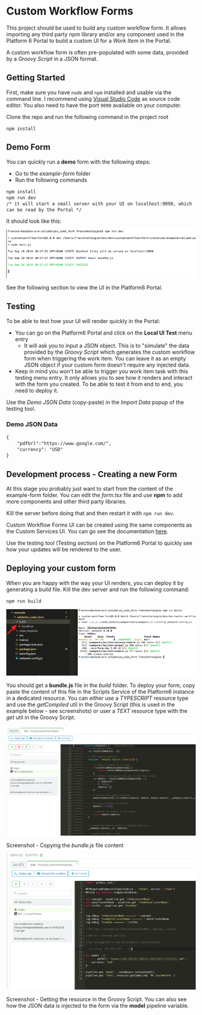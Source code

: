 
# Custom Workflow Forms

This project should be used to build any custom workflow form. It allows importing any third party npm library and/or any component used in the Platform 6 Portal to build a custom UI for a _Work Item_ in the Portal.

A custom workflow form is often pre-populated with some data, provided by a _Groovy Script_ in a JSON format.


## Getting Started

First, make sure you have `node` and `npm` installed and usable via the command line.
I recommend using [Visual Studio Code](https://code.visualstudio.com/) as source code editor.
You also need to have the port `9090` available on your computer.


Clone the repo and run the following command in the project root


```
npm install
```


## Demo Form

You can quickly run a **demo** form with the following steps:

- Go to the _example-form_ folder
- Run the following commands


```
npm install
npm run dev
/* it will start a small server with your UI on localhost:9090, which can be read by the Portal */
```


It should look like this:


!["npm run dev" result](./documentation/npm_run_dev.png)


See the following section to view the UI in the Platform6 Portal.


## Testing

To be able to test how your UI will render quickly in the Portal:

- You can go on the Platform6 Portal and click on the **Local UI Test** menu entry
	- It will ask you to input a JSON object. This is to "simulate" the data provided by the _Groovy Script_ which generates the custom workflow form when triggering the work item. You can leave it as an empty JSON object if your custom form doesn't require any injected data.
- Keep in mind you won't be able to trigger you work item task with this testing menu entry. It only allows you to see how it renders and interact with the form you created. To be able to test it from end to end, you need to deploy it.

Use the _Demo JSON Data_ (copy-paste) in the _Import Data_ popup of the testing tool.

### Demo JSON Data

```
{
    "pdfUrl":"https://www.google.com/",
    "currency": "USD"
}
```

## Development process - Creating a new Form

At this stage you probably just want to start from the content of the example-form folder. You can edit the _form.tsx_ file and use **npm** to add more components and other third party libraries.

Kill the server before doing that and then restart it with `npm run dev`.

Custom Workflow Forms UI can be created using the same components as the Custom Services UI. You can go see the documentation [here](https://documentation.amalto.com/platform6/master/develop-app/custom-service/platform6-ui-components/).

Use the testing tool (Testing section) on the Platform6 Portal to quickly see how your updates will be rendered to the user. 


## Deploying your custom form

When you are happy with the way your UI renders, you can deploy it by generating a build file. Kill the dev server and run the following command:


```
npm run build
```


!["npm run build" result](./documentation/npm_run_build.png)


You should get a **bundle.js** file in the _build_ folder. To deploy your form, copy paste the content of this file in the Scripts Service of the Platform6 instance in a dedicated resource.
You can either use a _TYPESCRIPT_ resource type and use the _getCompiled_ util in the Groovy Script (this is used in the example below - see screenshots) or user a _TEXT_ resource type with the _get_ util in the Groovy Script.

!["copy bundle" result](./documentation/copy_bundle.png)

Screenshot - Copying the _bundle.js_ file content

!["groovy" result](./documentation/groovy.png)

Screenshot - Getting the resource in the Groovy Script. You can also see how the JSON data is injected to the form via the **model** pipeline variable.